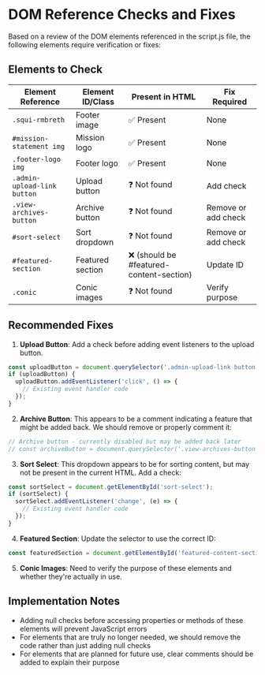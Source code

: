 # DOM Reference Checks and Fixes

Based on a review of the DOM elements referenced in the script.js file, the following elements require verification or fixes:

## Elements to Check

| Element Reference | Element ID/Class | Present in HTML | Fix Required |
|-------------------|------------------|-----------------|--------------|
| `.squi-rmbreth` | Footer image | ✅ Present | None |
| `#mission-statement img` | Mission logo | ✅ Present | None |
| `.footer-logo img` | Footer logo | ✅ Present | None |
| `.admin-upload-link button` | Upload button | ❓ Not found | Add check |
| `.view-archives-button` | Archive button | ❓ Not found | Remove or add check |
| `#sort-select` | Sort dropdown | ❓ Not found | Remove or add check |
| `#featured-section` | Featured section | ❌ (should be #featured-content-section) | Update ID |
| `.conic` | Conic images | ❓ Not found | Verify purpose |

## Recommended Fixes

1. **Upload Button**: Add a check before adding event listeners to the upload button.
```javascript
const uploadButton = document.querySelector('.admin-upload-link button');
if (uploadButton) {
  uploadButton.addEventListener('click', () => {
    // Existing event handler code
  });
}
```

2. **Archive Button**: This appears to be a comment indicating a feature that might be added back. We should remove or properly comment it:
```javascript
// Archive button - currently disabled but may be added back later
// const archiveButton = document.querySelector('.view-archives-button');
```

3. **Sort Select**: This dropdown appears to be for sorting content, but may not be present in the current HTML. Add a check:
```javascript
const sortSelect = document.getElementById('sort-select');
if (sortSelect) {
  sortSelect.addEventListener('change', (e) => {
    // Existing event handler code
  });
}
```

4. **Featured Section**: Update the selector to use the correct ID:
```javascript
const featuredSection = document.getElementById('featured-content-section');
```

5. **Conic Images**: Need to verify the purpose of these elements and whether they're actually in use.

## Implementation Notes

- Adding null checks before accessing properties or methods of these elements will prevent JavaScript errors
- For elements that are truly no longer needed, we should remove the code rather than just adding null checks
- For elements that are planned for future use, clear comments should be added to explain their purpose
